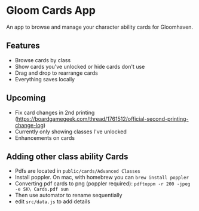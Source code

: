 # Gloom Cards App
An app to browse and manage your character ability cards for Gloomhaven.

## Features
- Browse cards by class
- Show cards you've unlocked or hide cards don't use
- Drag and drop to rearrange cards
- Everything saves locally


## Upcoming
- Fix card changes in 2nd printing (https://boardgamegeek.com/thread/1761512/official-second-printing-change-log)
- Currently only showing classes I've unlocked
- Enhancements on cards

## Adding other class ability Cards
- Pdfs are located in `public/cards/Advanced Classes`
- Install poppler. On mac, with homebrew you can `brew install poppler`
- Converting pdf cards to png (poppler required): `pdftoppm -r 200 -jpeg -e SK\ Cards.pdf sun`
- Then use automator to rename sequentially
- edit `src/data.js` to add details
